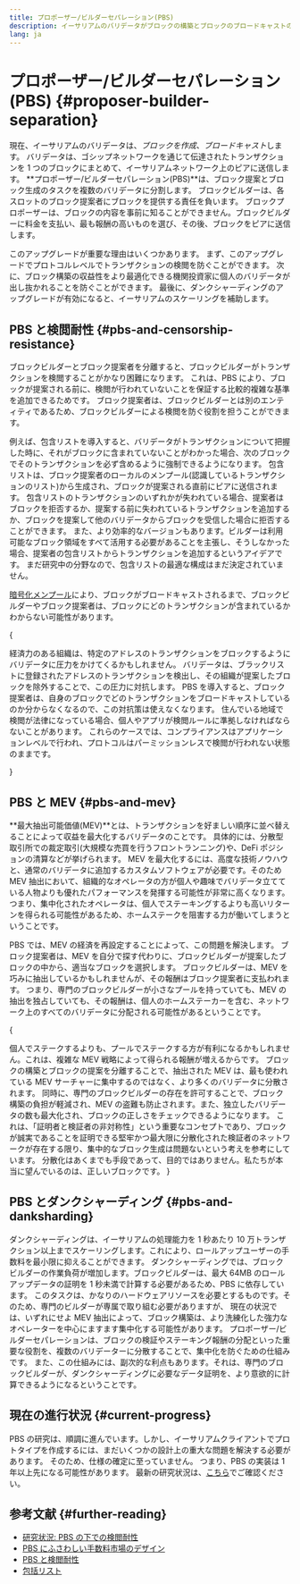 ```yaml
---
title: プロポーザー/ビルダーセパレーション(PBS)
description: イーサリアムのバリデータがブロックの構築とブロックのブロードキャストの責任を分担する方法とその理由を学びます。
lang: ja
---
```


# プロポーザー/ビルダーセパレーション(PBS) {#proposer-builder-separation}

現在、イーサリアムのバリデータは、*ブロックを作成、ブロードキャスト*します。 バリデータは、ゴシップネットワークを通じて伝達されたトランザクションを 1 つのブロックにまとめて、イーサリアムネットワーク上のピアに送信します。 **プロポーザー/ビルダーセパレーション(PBS)**は、ブロック提案とブロック生成のタスクを複数のバリデータに分割します。 ブロックビルダーは、各スロットのブロック提案者にブロックを提供する責任を負います。 ブロックプロポーザーは、ブロックの内容を事前に知ることができません。ブロックビルダーに料金を支払い、最も報酬の高いものを選び、その後、ブロックをピアに送信します。

このアップグレードが重要な理由はいくつかあります。 まず、このアップグレードでプロトコルレベルでトランザクションの検閲を防ぐことができます。 次に、ブロック構築の収益性をより最適化できる機関投資家に個人のバリデータが出し抜かれることを防ぐことができます。 最後に、ダンクシャーディングのアップグレードが有効になると、イーサリアムのスケーリングを補助します。

## PBS と検閲耐性 {#pbs-and-censorship-resistance}

ブロックビルダーとブロック提案者を分離すると、ブロックビルダーがトランザクションを検閲することがかなり困難になります。 これは、PBS により、ブロックが提案される前に、検閲が行われていないことを保証する比較的複雑な基準を追加できるためです。 ブロック提案者は、ブロックビルダーとは別のエンティティであるため、ブロックビルダーによる検閲を防ぐ役割を担うことができます。

例えば、包含リストを導入すると、バリデータがトランザクションについて把握した時に、それがブロックに含まれていないことがわかった場合、次のブロックでそのトランザクションを必ず含めるように強制できるようになります。 包含リストは、ブロック提案者のローカルのメンプール(認識しているトランザクションのリスト)から生成され、ブロックが提案される直前にピアに送信されます。 包含リストのトランザクションのいずれかが失われている場合、提案者はブロックを拒否するか、提案する前に失われているトランザクションを追加するか、ブロックを提案して他のバリデータからブロックを受信した場合に拒否することができます。 また、より効率的なバージョンもあります。ビルダーは利用可能なブロック領域をすべて活用する必要があることを主張し、そうしなかった場合、提案者の包含リストからトランザクションを追加するというアイデアです。 まだ研究中の分野なので、包含リストの最適な構成はまだ決定されていません。

[暗号化メンプール](https://www.youtube.com/watch?v=fHDjgFcha0M&list=PLpktWkixc1gUqkyc1-iE6TT0RWQTBJELe&index=3)により、ブロックがブロードキャストされるまで、ブロックビルダーやブロック提案者は、ブロックにどのトランザクションが含まれているかわからない可能性があります。

{
<ExpandableCard title="PBSにより、どのような検閲が解決されるのでしょうか？" eventCategory="/roadmap/pbs" eventName="clicked what kinds of censorship does PBS solve?">

経済力のある組織は、特定のアドレスのトランザクションをブロックするようにバリデータに圧力をかけてくるかもしれません。 バリデータは、ブラックリストに登録されたアドレスのトランザクションを検出し、その組織が提案したブロックを除外することで、この圧力に対抗します。 PBS を導入すると、ブロック提案者は、自身のブロックでどのトランザクションをブロードキャストしているのか分からなくなるので、この対抗策は使えなくなります。 住んでいる地域で検閲が法律になっている場合、個人やアプリが検閲ルールに準拠しなければならないことがあります。 これらのケースでは、コンプライアンスはアプリケーションレベルで行われ、プロトコルはパーミッションレスで検閲が行われない状態のままです。

</ExpandableCard>
}

## PBS と MEV {#pbs-and-mev}

**最大抽出可能価値(MEV)**とは、トランザクションを好ましい順序に並べ替えることによって収益を最大化するバリデータのことです。 具体的には、分散型取引所での裁定取引(大規模な売買を行うフロントランニング)や、DeFi ポジションの清算などが挙げられます。 MEV を最大化するには、高度な技術ノウハウと、通常のバリデータに追加するカスタムソフトウェアが必要です。そのため MEV 抽出において、組織的なオペレータの方が個人や趣味でバリデータ立てている人物よりも優れたパフォーマンスを発揮する可能性が非常に高くなります。 つまり、集中化されたオペレータは、個人でステーキングするよりも高いリターンを得られる可能性があるため、ホームステークを阻害する力が働いてしまうということです。

PBS では、MEV の経済を再設定することによって、この問題を解決します。 ブロック提案者は、MEV を自分で探す代わりに、ブロックビルダーが提案したブロックの中から、適当なブロックを選択します。 ブロックビルダーは、MEV を巧みに抽出しているかもしれませんが、その報酬はブロック提案者に支払われます。 つまり、専門のブロックビルダーが小さなプールを持っていても、MEV の抽出を独占していても、その報酬は、個人のホームステーカーを含む、ネットワーク上のすべてのバリデータに分配される可能性があるということです。

{
<ExpandableCard title="ブロック構築を集中化しても問題ないのはなぜでしょうか？" eventCategory="/roadmap/pbs" eventName="clicked why is it OK to centralize block building?">

個人でステークするよりも、プールでステークする方が有利になるかもしれません。これは、複雑な MEV 戦略によって得られる報酬が増えるからです。 ブロックの構築とブロックの提案を分離することで、抽出された MEV は、最も使われている MEV サーチャーに集中するのではなく、より多くのバリデータに分散されます。 同時に、専門のブロックビルダーの存在を許可することで、ブロック構築の負担が軽減され、MEV の盗難も防止されます。また、独立したバリデータの数も最大化され、ブロックの正しさをチェックできるようになります。 これは、「証明者と検証者の非対称性」という重要なコンセプトであり、ブロックが誠実であることを証明できる堅牢かつ最大限に分散化された検証者のネットワークが存在する限り、集中的なブロック生成は問題ないという考えを参考にしています。 分散化はあくまでも手段であって、目的ではありません。私たちが本当に望んでいるのは、正しいブロックです。
</ExpandableCard>
}

## PBS とダンクシャーディング {#pbs-and-danksharding}

ダンクシャーディングは、イーサリアムの処理能力を 1 秒あたり 10 万トランザクション以上までスケーリングします。これにより、ロールアップユーザーの手数料を最小限に抑えることができます。 ダンクシャーディングでは、ブロックビルダーの作業負荷が増加します。ブロックビルダーは、最大 64MB のロールアップデータの証明を 1 秒未満で計算する必要があるため、PBS に依存しています。 このタスクは、かなりのハードウェアリソースを必要とするものです。そのため、専門のビルダーが専属で取り組む必要がありますが、 現在の状況では、いずれにせよ MEV 抽出によって、ブロック構築は、より洗練化した強力なオペレーターを中心にますます集中化する可能性があります。 プロポーザー/ビルダーセパレーションは、ブロックの検証やステーキング報酬の分配といった重要な役割を、複数のバリデーターに分散することで、集中化を防ぐための仕組みです。 また、この仕組みには、副次的な利点もあります。それは、専門のブロックビルダーが、ダンクシャーディングに必要なデータ証明を、より意欲的に計算できるようになるということです。

## 現在の進行状況 {#current-progress}

PBS の研究は、順調に進んでいます。しかし、イーサリアムクライアントでプロトタイプを作成するには、まだいくつかの設計上の重大な問題を解決する必要があります。 そのため、仕様の確定に至っていません。 つまり、PBS の実装は 1 年以上先になる可能性があります。 最新の研究状況は、[こちら](https://notes.ethereum.org/@vbuterin/pbs_censorship_resistance)でご確認ください。

## 参考文献 {#further-reading}

- [研究状況: PBS の下での検閲耐性](https://notes.ethereum.org/@vbuterin/pbs_censorship_resistance)
- [PBS にふさわしい手数料市場のデザイン](https://ethresear.ch/t/proposer-block-builder-separation-friendly-fee-market-designs/9725)
- [PBS と検閲耐性](https://notes.ethereum.org/@fradamt/H1TsYRfJc#Secondary-auctions)
- [包括リスト](https://notes.ethereum.org/@fradamt/H1ZqdtrBF)
